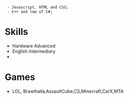 ```
 - Javascript, HTML and CSS;
 - C++ and low of C#;
```


# Skills
 - Hardware Advanced
 - English Intermediary
 - 
# Games
 - LOL, Brawlhalla,AssaultCube,CS,Minecraft,CarX,MTA

